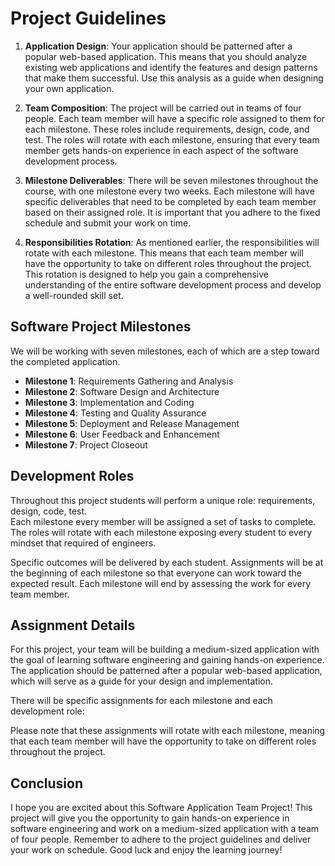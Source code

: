 # Project Guidelines

1. **Application Design**: Your application should be patterned after a popular web-based application. This means that you should analyze existing web applications and identify the features and design patterns that make them successful. Use this analysis as a guide when designing your own application.

2. **Team Composition**: The project will be carried out in teams of four people. Each team member will have a specific role assigned to them for each milestone. These roles include requirements, design, code, and test. The roles will rotate with each milestone, ensuring that every team member gets hands-on experience in each aspect of the software development process.

3. **Milestone Deliverables**: There will be seven milestones throughout the course, with one milestone every two weeks. Each milestone will have specific deliverables that need to be completed by each team member based on their assigned role. It is important that you adhere to the fixed schedule and submit your work on time.

4. **Responsibilities Rotation**: As mentioned earlier, the responsibilities will rotate with each milestone. This means that each team member will have the opportunity to take on different roles throughout the project. This rotation is designed to help you gain a comprehensive understanding of the entire software development process and develop a well-rounded skill set.


## Software Project Milestones

We will be working with seven milestones, each of which are a step toward the completed application.

* **Milestone 1**: Requirements Gathering and Analysis
* **Milestone 2**: Software Design and Architecture
* **Milestone 3**: Implementation and Coding
* **Milestone 4**: Testing and Quality Assurance
* **Milestone 5**: Deployment and Release Management
* **Milestone 6**: User Feedback and Enhancement
* **Milestone 7**: Project Closeout


## Development Roles

Throughout this project students will perform a unique role: requirements, design, code, test.  
Each milestone every member will be assigned a set of tasks to complete. The roles will rotate
with each milestone exposing every student to every mindset that required of engineers.

Specific outcomes will be delivered by each student.  Assignments will be at the beginning of each
milestone so that everyone can work toward the expected result. Each milestone will end by
assessing the work for every team member.


## Assignment Details

For this project, your team will be building a medium-sized application with the goal of learning software engineering and gaining hands-on experience. The application should be patterned after a popular web-based application, which will serve as a guide for your design and implementation.

There will be specific assignments for each milestone and each development role:

Please note that these assignments will rotate with each milestone, meaning that each team member will have the opportunity to take on different roles throughout the project.


## Conclusion

I hope you are excited about this Software Application Team Project! This project will give you the opportunity to gain hands-on experience in software engineering and work on a medium-sized application with a team of four people. Remember to adhere to the project guidelines and deliver your work on schedule. Good luck and enjoy the learning journey!